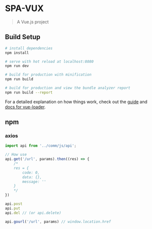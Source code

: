# SPA-VUX

> A Vue.js project

## Build Setup

``` bash
# install dependencies
npm install

# serve with hot reload at localhost:8080
npm run dev

# build for production with minification
npm run build

# build for production and view the bundle analyzer report
npm run build --report
```

For a detailed explanation on how things work, check out the [guide](http://vuejs-templates.github.io/webpack/) and [docs for vue-loader](http://vuejs.github.io/vue-loader).

## npm

### axios

```js
import api from '../comm/js/api';

// How use
api.get('/url', params).then((res) => {
	/*
	res = {
		code: 0,
		data: {},
		message: ''
	}
	*/
})

api.post
api.put
api.del // (or api.delete)

api.gourl('/url', params) // window.location.href
```
